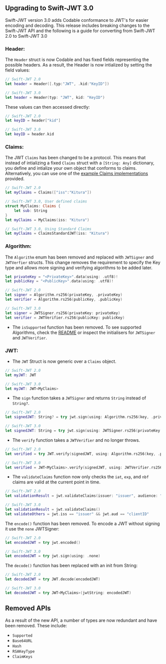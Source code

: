 ## Upgrading to Swift-JWT 3.0

Swift-JWT version 3.0 adds Codable conformance to JWT's for easier encoding and decoding. This release includes breaking changes to the Swift-JWT API and the following is a guide for converting from Swift-JWT 2.0 to Swift-JWT 3.0

### Header:

The `Header` struct is now Codable and has fixed fields representing the possible headers. As a result, the Header is now intialized by setting the field values:

```swift
// Swift-JWT 2.0
let header = Header([.typ:"JWT", .kid:"KeyID"])

// Swift-JWT 3.0
let header = Header(typ: "JWT", kid: "KeyID")
```
These values can then accessed directly:
```swift
// Swift-JWT 2.0
let keyID = header["kid"]

// Swift-JWT 3.0
let keyID = header.kid
```

### Claims:
The JWT `Claims` has been changed to be a protocol. This means that instead of intializing a fixed `Claims` struct with a `[String: Any]` dictionary, you define and intialize your own object that conforms to claims. Alternatively, you can use one of the [example Claims implementations](https://github.com/IBM-Swift/Swift-JWT/tree/master/Sources/SwiftJWT/ClaimsExamples) provided.

```swift
// Swift-JWT 2.0
let myClaims = Claims(["iss":"Kitura"])

// Swift-JWT 3.0, User defined claims
struct MyClaims: Claims {
    let sub: String
}
let myClaims = MyClaims(iss: "Kitura")

// Swift-JWT 3.0, Using Standard Claims
let myClaims = ClaimsStandardJWT(iss: "Kitura")
```

### Algorithm:

The `Algorithm` enum has been removed and replaced with `JWTSigner` and `JWTVerfier` structs. This change removes the requirement to specify the Key type and allows more signing and verifying algorithms to be added later.

```swift
let privateKey = "<PrivateKey>".data(using: .utf8)!
let publicKey = "<PublicKey>".data(using: .utf8)!

// Swift-JWT 2.0
let signer = Algorithm.rs256(privateKey, .privateKey)
let verifier = Algorithm.rs256(publicKey, .publicKey)

// Swift-JWT 3.0
let signer = JWTSigner.rs256(privateKey: privateKey)
let verifier = JWTVerifier.rs256(publicKey: publicKey)
```

 - The `isSupported` function has been removed. To see supported Algorithms, check the [README](https://github.com/IBM-Swift/Swift-JWT#supported-algorithms) or inspect the initialisers for `JWTSigner` and `JWTVerifier`.

### JWT:

 - The `JWT` Struct is now generic over a `Claims` object.
 
 ```swift
 // Swift-JWT 2.0
 let myJWT: JWT
 
 // Swift-JWT 3.0
 let myJWT: JWT<MyClaims>
 ```
 
 - The `sign` function takes a `JWTSigner` and returns `String` instead of `String?`.  
 
 ```swift
 // Swift-JWT 2.0
let signedJWT: String? = try jwt.sign(using: Algorithm.rs256(key, .privateKey))

 // Swift-JWT 3.0
 let signedJWT: String = try jwt.sign(using: JWTSigner.rs256(privateKey: key))
```
 
 - The `verify` function takes a `JWTVerifier` and no longer throws.
 
 ```swift
 // Swift-JWT 2.0
 let verified = try JWT.verify(signedJWT, using: Algorithm.rs256(key, .publicKey))
 
 // Swift-JWT 3.0
 let verified = JWT<MyClaims>.verify(signedJWT, using: JWTVerifier.rs256(publicKey: key))
```
 
 - The `validateClaims` function now only checks the `iat`, `exp`, and `nbf` claims are valid at the current point in time.  
 
 ```swift
 // Swift-JWT 2.0
 let validationResult = jwt.validateClaims(issuer: "issuer", audience: "clientID")

 // Swift-JWT 3.0
 let validationResult = jwt.validateClaims()
 let validateOthers = jwt.iss == "issuer" && jwt.aud == "clientID"
 ```

The `encode()` function has been removed. To encode a JWT without signing it use the `none` JWTSigner:

```swift
// Swift-JWT 2.0
let encodedJWT = try jwt.encoded()

// Swift-JWT 3.0
let encodedJWT = try jwt.sign(using: .none)
```

The `decode()` function has been replaced with an init from String:
```swift
// Swift-JWT 2.0
let decodedJWT = try JWT.decode(encodedJWT)

// Swift-JWT 3.0
let decodedJWT = try JWT<MyClaims>(jwtString: encodedJWT)
```


## Removed APIs
 As a result of the new API, a number of types are now redundant and have been removed. These include:

 - `Supported`
 - `Base64URL` 
 -  `Hash` 
 - `RSAKeyType` 
 - `ClaimKeys` 
